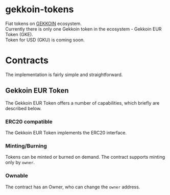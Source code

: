 # gekkoin-tokens
Fiat tokens on [GEKKOIN](https://gekkoin.com) ecosystem. <br />
Currently there is only one Gekkoin token in the ecosystem - Gekkoin EUR Token (GKE). <br />
Token for USD (GKU) is coming soon.

# Contracts
The implementation is fairly simple and straightforward.
## Gekkoin EUR Token
The Gekkoin EUR Token offers a number of capabilities, which briefly are described below.

### ERC20 compatible
The Gekkoin EUR Token implements the ERC20 interface.

### Minting/Burning
Tokens can be minted or burned on demand. The contract supports minting only by `owner`.

### Ownable
The contract has an Owner, who can change the `owner` address.
